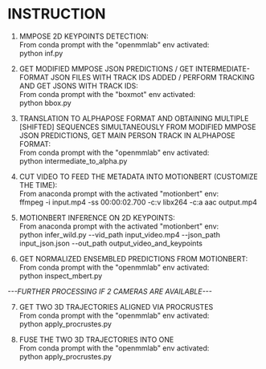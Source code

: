 # INSTRUCTION
1. MMPOSE 2D KEYPOINTS DETECTION:<br>
From conda prompt with the "openmmlab" env activated:<br>
python inf.py<br>

2. GET MODIFIED MMPOSE JSON PREDICTIONS / GET INTERMEDIATE-FORMAT JSON FILES WITH TRACK IDS ADDED / PERFORM TRACKING AND GET JSONS WITH TRACK IDS:<br>
From conda prompt with the "boxmot" env activated:<br>
python bbox.py<br>

3. TRANSLATION TO ALPHAPOSE FORMAT AND OBTAINING MULTIPLE [SHIFTED] SEQUENCES SIMULTANEOUSLY FROM MODIFIED MMPOSE JSON PREDICTIONS, GET MAIN PERSON TRACK IN ALPHAPOSE FORMAT:<br>
From conda prompt with the "openmmlab" env activated:<br>
python intermediate_to_alpha.py<br>

4. CUT VIDEO TO FEED THE METADATA INTO MOTIONBERT (CUSTOMIZE THE TIME):<br>
From anaconda prompt with the activated "motionbert" env:<br>
ffmpeg -i input.mp4 -ss 00:00:02.700 -c:v libx264 -c:a aac output.mp4<br>

5. MOTIONBERT INFERENCE ON 2D KEYPOINTS:<br>
From anaconda prompt with the activated "motionbert" env:<br>
python infer_wild.py --vid_path input_video.mp4 --json_path input_json.json --out_path output_video_and_keypoints<br>

6. GET NORMALIZED ENSEMBLED PREDICTIONS FROM MOTIONBERT:<br>
From conda prompt with the "openmmlab" env activated:<br>
python inspect_mbert.py<br>


     
*---FURTHER PROCESSING IF 2 CAMERAS ARE AVAILABLE---*<br>

7. GET TWO 3D TRAJECTORIES ALIGNED VIA PROCRUSTES<br>
From conda prompt with the "openmmlab" env activated:<br>
python apply_procrustes.py<br>

8. FUSE THE TWO 3D TRAJECTORIES INTO ONE<br>
From conda prompt with the "openmmlab" env activated:<br>
python apply_procrustes.py<br>
